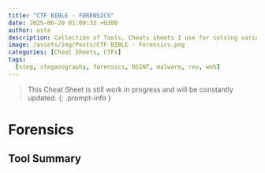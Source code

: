 ```yaml
---
title: "CTF BIBLE - FORENSICS"
date: 2025-06-20 01:09:33 +0300
author: oste
description: Collection of Tools, Cheats sheets I use for solving various kinds of CTF Challenges
image: /assets/img/Posts/CTF BIBLE - Forensics.png
categories: [Cheat Sheets, CTFs]
tags:
  [steg, steganography, forensics, OSINT, malware, rev, web]
---
```


> This Cheat Sheet is still work in progress and will be constantly updated.
{: .prompt-info }

# Forensics

## Tool Summary